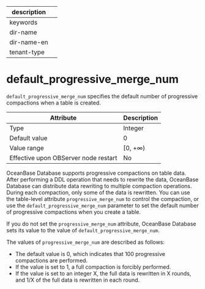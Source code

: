 |description||
|---|---|
|keywords||
|dir-name||
|dir-name-en||
|tenant-type||

# default_progressive_merge_num

`default_progressive_merge_num` specifies the default number of progressive compactions when a table is created.

| **Attribute** | **Description** |
|------------------|----------|
| Type | Integer |
| Default value | 0 |
| Value range | \[0, +∞) |
| Effective upon OBServer node restart | No |

OceanBase Database supports progressive compactions on table data. After performing a DDL operation that needs to rewrite the data, OceanBase Database can distribute data rewriting to multiple compaction operations. During each compaction, only some of the data is rewritten. You can use the table-level attribute `progressive_merge_num` to control the compaction, or use the `default_progressive_merge_num` parameter to set the default number of progressive compactions when you create a table.

If you do not set the `progressive_merge_num` attribute, OceanBase Database sets its value to the value of `default_progressive_merge_num`.

The values of `progressive_merge_num` are described as follows:

* The default value is 0, which indicates that 100 progressive compactions are performed.
* If the value is set to 1, a full compaction is forcibly performed.
* If the value is set to an integer X, the full data is rewritten in X rounds, and 1/X of the full data is rewritten in each round.
